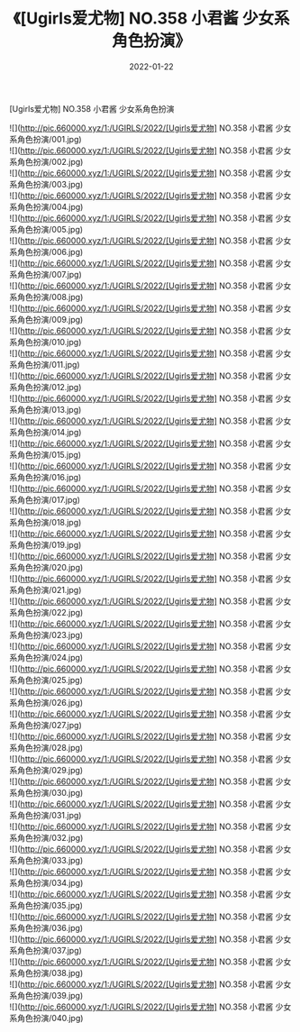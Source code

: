 ﻿---
layout: post
title:  《[Ugirls爱尤物] NO.358 小君酱 少女系角色扮演》
date:   2022-01-22
img: http://pic.660000.xyz/1:/UGIRLS/2022/[Ugirls爱尤物] NO.358 小君酱 少女系角色扮演/000.jpg
categories: [美女, 清纯, 唯美]
---

[Ugirls爱尤物] NO.358 小君酱 少女系角色扮演

 ![](http://pic.660000.xyz/1:/UGIRLS/2022/[Ugirls爱尤物] NO.358 小君酱 少女系角色扮演/001.jpg) <br>![](http://pic.660000.xyz/1:/UGIRLS/2022/[Ugirls爱尤物] NO.358 小君酱 少女系角色扮演/002.jpg) <br>![](http://pic.660000.xyz/1:/UGIRLS/2022/[Ugirls爱尤物] NO.358 小君酱 少女系角色扮演/003.jpg) <br>![](http://pic.660000.xyz/1:/UGIRLS/2022/[Ugirls爱尤物] NO.358 小君酱 少女系角色扮演/004.jpg) <br>![](http://pic.660000.xyz/1:/UGIRLS/2022/[Ugirls爱尤物] NO.358 小君酱 少女系角色扮演/005.jpg) <br>![](http://pic.660000.xyz/1:/UGIRLS/2022/[Ugirls爱尤物] NO.358 小君酱 少女系角色扮演/006.jpg) <br>![](http://pic.660000.xyz/1:/UGIRLS/2022/[Ugirls爱尤物] NO.358 小君酱 少女系角色扮演/007.jpg) <br>![](http://pic.660000.xyz/1:/UGIRLS/2022/[Ugirls爱尤物] NO.358 小君酱 少女系角色扮演/008.jpg) <br>![](http://pic.660000.xyz/1:/UGIRLS/2022/[Ugirls爱尤物] NO.358 小君酱 少女系角色扮演/009.jpg) <br>![](http://pic.660000.xyz/1:/UGIRLS/2022/[Ugirls爱尤物] NO.358 小君酱 少女系角色扮演/010.jpg) <br>![](http://pic.660000.xyz/1:/UGIRLS/2022/[Ugirls爱尤物] NO.358 小君酱 少女系角色扮演/011.jpg) <br>![](http://pic.660000.xyz/1:/UGIRLS/2022/[Ugirls爱尤物] NO.358 小君酱 少女系角色扮演/012.jpg) <br>![](http://pic.660000.xyz/1:/UGIRLS/2022/[Ugirls爱尤物] NO.358 小君酱 少女系角色扮演/013.jpg) <br>![](http://pic.660000.xyz/1:/UGIRLS/2022/[Ugirls爱尤物] NO.358 小君酱 少女系角色扮演/014.jpg) <br>![](http://pic.660000.xyz/1:/UGIRLS/2022/[Ugirls爱尤物] NO.358 小君酱 少女系角色扮演/015.jpg) <br>![](http://pic.660000.xyz/1:/UGIRLS/2022/[Ugirls爱尤物] NO.358 小君酱 少女系角色扮演/016.jpg) <br>![](http://pic.660000.xyz/1:/UGIRLS/2022/[Ugirls爱尤物] NO.358 小君酱 少女系角色扮演/017.jpg) <br>![](http://pic.660000.xyz/1:/UGIRLS/2022/[Ugirls爱尤物] NO.358 小君酱 少女系角色扮演/018.jpg) <br>![](http://pic.660000.xyz/1:/UGIRLS/2022/[Ugirls爱尤物] NO.358 小君酱 少女系角色扮演/019.jpg) <br>![](http://pic.660000.xyz/1:/UGIRLS/2022/[Ugirls爱尤物] NO.358 小君酱 少女系角色扮演/020.jpg) <br>![](http://pic.660000.xyz/1:/UGIRLS/2022/[Ugirls爱尤物] NO.358 小君酱 少女系角色扮演/021.jpg) <br>![](http://pic.660000.xyz/1:/UGIRLS/2022/[Ugirls爱尤物] NO.358 小君酱 少女系角色扮演/022.jpg) <br>![](http://pic.660000.xyz/1:/UGIRLS/2022/[Ugirls爱尤物] NO.358 小君酱 少女系角色扮演/023.jpg) <br>![](http://pic.660000.xyz/1:/UGIRLS/2022/[Ugirls爱尤物] NO.358 小君酱 少女系角色扮演/024.jpg) <br>![](http://pic.660000.xyz/1:/UGIRLS/2022/[Ugirls爱尤物] NO.358 小君酱 少女系角色扮演/025.jpg) <br>![](http://pic.660000.xyz/1:/UGIRLS/2022/[Ugirls爱尤物] NO.358 小君酱 少女系角色扮演/026.jpg) <br>![](http://pic.660000.xyz/1:/UGIRLS/2022/[Ugirls爱尤物] NO.358 小君酱 少女系角色扮演/027.jpg) <br>![](http://pic.660000.xyz/1:/UGIRLS/2022/[Ugirls爱尤物] NO.358 小君酱 少女系角色扮演/028.jpg) <br>![](http://pic.660000.xyz/1:/UGIRLS/2022/[Ugirls爱尤物] NO.358 小君酱 少女系角色扮演/029.jpg) <br>![](http://pic.660000.xyz/1:/UGIRLS/2022/[Ugirls爱尤物] NO.358 小君酱 少女系角色扮演/030.jpg) <br>![](http://pic.660000.xyz/1:/UGIRLS/2022/[Ugirls爱尤物] NO.358 小君酱 少女系角色扮演/031.jpg) <br>![](http://pic.660000.xyz/1:/UGIRLS/2022/[Ugirls爱尤物] NO.358 小君酱 少女系角色扮演/032.jpg) <br>![](http://pic.660000.xyz/1:/UGIRLS/2022/[Ugirls爱尤物] NO.358 小君酱 少女系角色扮演/033.jpg) <br>![](http://pic.660000.xyz/1:/UGIRLS/2022/[Ugirls爱尤物] NO.358 小君酱 少女系角色扮演/034.jpg) <br>![](http://pic.660000.xyz/1:/UGIRLS/2022/[Ugirls爱尤物] NO.358 小君酱 少女系角色扮演/035.jpg) <br>![](http://pic.660000.xyz/1:/UGIRLS/2022/[Ugirls爱尤物] NO.358 小君酱 少女系角色扮演/036.jpg) <br>![](http://pic.660000.xyz/1:/UGIRLS/2022/[Ugirls爱尤物] NO.358 小君酱 少女系角色扮演/037.jpg) <br>![](http://pic.660000.xyz/1:/UGIRLS/2022/[Ugirls爱尤物] NO.358 小君酱 少女系角色扮演/038.jpg) <br>![](http://pic.660000.xyz/1:/UGIRLS/2022/[Ugirls爱尤物] NO.358 小君酱 少女系角色扮演/039.jpg) <br>![](http://pic.660000.xyz/1:/UGIRLS/2022/[Ugirls爱尤物] NO.358 小君酱 少女系角色扮演/040.jpg) <br>